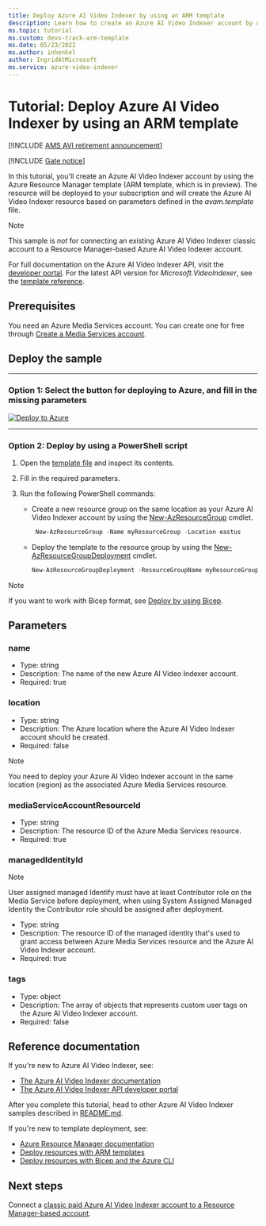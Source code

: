 ```yaml
---
title: Deploy Azure AI Video Indexer by using an ARM template
description: Learn how to create an Azure AI Video Indexer account by using an Azure Resource Manager (ARM) template.
ms.topic: tutorial
ms.custom: devx-track-arm-template
ms.date: 05/23/2022
ms.author: inhenkel
author: IngridAtMicrosoft
ms.service: azure-video-indexer
---
```


# Tutorial: Deploy Azure AI Video Indexer by using an ARM template

[!INCLUDE [AMS AVI retirement announcement](./includes/important-ams-retirement-avi-announcement.md)]

[!INCLUDE [Gate notice](./includes/face-limited-access.md)]

In this tutorial, you'll create an Azure AI Video Indexer account by using the Azure Resource Manager template (ARM template, which is in preview). The resource will be deployed to your subscription and will create the Azure AI Video Indexer resource based on parameters defined in the *avam.template* file.

> [!NOTE]
> This sample is *not* for connecting an existing Azure AI Video Indexer classic account to a Resource Manager-based Azure AI Video Indexer account.
>
> For full documentation on the Azure AI Video Indexer API, visit the [developer portal](https://aka.ms/avam-dev-portal). For the latest API version for *Microsoft.VideoIndexer*, see the [template reference](/azure/templates/microsoft.videoindexer/accounts?tabs=bicep).

## Prerequisites

You need an Azure Media Services account. You can create one for free through [Create a Media Services account](/azure/media-services/latest/account-create-how-to).

## Deploy the sample

----

### Option 1: Select the button for deploying to Azure, and fill in the missing parameters

[![Deploy to Azure](https://aka.ms/deploytoazurebutton)](https://portal.azure.com/#create/Microsoft.Template/uri/https%3A%2F%2Fraw.githubusercontent.com%2FAzure-Samples%2Fmedia-services-video-indexer%2Fmaster%2FDeploy-Samples%2FArmTemplates%2Favam.template.json)

----

### Option 2: Deploy by using a PowerShell script

1. Open the [template file](https://github.com/Azure-Samples/media-services-video-indexer/blob/master/Deploy-Samples/ArmTemplates/avam.template.json) and inspect its contents.
2. Fill in the required parameters.
3. Run the following PowerShell commands:

   * Create a new resource group on the same location as your Azure AI Video Indexer account by using the [New-AzResourceGroup](/powershell/module/az.resources/new-azresourcegroup) cmdlet.

     ```powershell
      New-AzResourceGroup -Name myResourceGroup -Location eastus
     ```

   * Deploy the template to the resource group by using the [New-AzResourceGroupDeployment](/powershell/module/az.resources/new-azresourcegroupdeployment) cmdlet.

     ```powershell
     New-AzResourceGroupDeployment -ResourceGroupName myResourceGroup -TemplateFile ./avam.template.json
     ```

> [!NOTE]
> If you want to work with Bicep format, see [Deploy by using Bicep](./deploy-with-bicep.md).

## Parameters

### name

* Type: string
* Description: The name of the new Azure AI Video Indexer account.
* Required: true

### location

* Type: string
* Description: The Azure location where the Azure AI Video Indexer account should be created.
* Required: false

> [!NOTE]
> You need to deploy your Azure AI Video Indexer account in the same location (region) as the associated Azure Media Services resource.

### mediaServiceAccountResourceId

* Type: string
* Description: The resource ID of the Azure Media Services resource.
* Required: true

### managedIdentityId

> [!NOTE]
> User assigned managed Identify must have at least Contributor role on the Media Service before deployment, when using System Assigned Managed Identity the Contributor role should be assigned after deployment.

* Type: string
* Description: The resource ID of the managed identity that's used to grant access between Azure Media Services resource and the Azure AI Video Indexer account.
* Required: true

### tags

* Type: object
* Description: The array of objects that represents custom user tags on the Azure AI Video Indexer account.
* Required: false

## Reference documentation

If you're new to Azure AI Video Indexer, see:

* [The Azure AI Video Indexer documentation](./index.yml)
* [The Azure AI Video Indexer API developer portal](https://api-portal.videoindexer.ai/)

After you complete this tutorial, head to other Azure AI Video Indexer samples described in [README.md](https://github.com/Azure-Samples/media-services-video-indexer/blob/master/README.md).

If you're new to template deployment, see:

* [Azure Resource Manager documentation](/azure/azure-resource-manager/index.yml)
* [Deploy resources with ARM templates](/azure/azure-resource-manager/templates/deploy-powershell)
* [Deploy resources with Bicep and the Azure CLI](/azure/azure-resource-manager/bicep/deploy-cli)

## Next steps

Connect a [classic paid Azure AI Video Indexer account to a Resource Manager-based account](connect-classic-account-to-arm.md).
